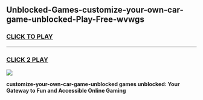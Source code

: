 
## Unblocked-Games-customize-your-own-car-game-unblocked-Play-Free-wvwgs
<h3>
<a href="https://premium76.site?title=customize-your-own-car-game-unblocked&ref=22A">CLICK TO PLAY</a></h3>
<hr>

<h3>
<a href="https://premium76.site?title=customize-your-own-car-game-unblocked&ref=22A">CLICK 2 PLAY</a>
  
</h3>

<a href="https://premium76.site?title=customize-your-own-car-game-unblocked&ref=22A"><img src="https://clearcache.store/games.png"></a>


**customize-your-own-car-game-unblocked games unblocked: Your Gateway to Fun and Accessible Online Gaming**

